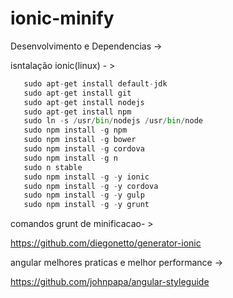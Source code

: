 # ionic-minify

Desenvolvimento e Dependencias ->

isntalação ionic(linux) - >
```python
   sudo apt-get install default-jdk
   sudo apt-get install git
   sudo apt-get install nodejs
   sudo apt-get install npm
   sudo ln -s /usr/bin/nodejs /usr/bin/node
   sudo npm install -g npm
   sudo npm install -g bower
   sudo npm install -g cordova
   sudo npm install -g n
   sudo n stable
   sudo npm install -g -y ionic
   sudo npm install -g -y cordova
   sudo npm install -g -y gulp
   sudo npm install -g -y grunt
   ```

comandos grunt de minificacao- > 

  https://github.com/diegonetto/generator-ionic

angular melhores praticas e melhor performance -> 

  https://github.com/johnpapa/angular-styleguide
